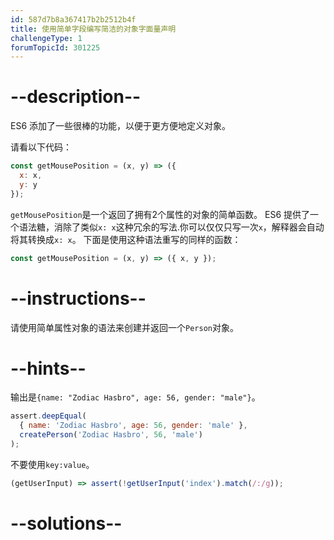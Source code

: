 ```yaml
---
id: 587d7b8a367417b2b2512b4f
title: 使用简单字段编写简洁的对象字面量声明
challengeType: 1
forumTopicId: 301225
---
```


# --description--

ES6 添加了一些很棒的功能，以便于更方便地定义对象。

请看以下代码：

```js
const getMousePosition = (x, y) => ({
  x: x,
  y: y
});
```

`getMousePosition`是一个返回了拥有2个属性的对象的简单函数。 ES6 提供了一个语法糖，消除了类似`x: x`这种冗余的写法.你可以仅仅只写一次`x`，解释器会自动将其转换成`x: x`。 下面是使用这种语法重写的同样的函数：

```js
const getMousePosition = (x, y) => ({ x, y });
```

# --instructions--

请使用简单属性对象的语法来创建并返回一个`Person`对象。

# --hints--

输出是`{name: "Zodiac Hasbro", age: 56, gender: "male"}`。

```js
assert.deepEqual(
  { name: 'Zodiac Hasbro', age: 56, gender: 'male' },
  createPerson('Zodiac Hasbro', 56, 'male')
);
```

不要使用`key:value`。

```js
(getUserInput) => assert(!getUserInput('index').match(/:/g));
```

# --solutions--

